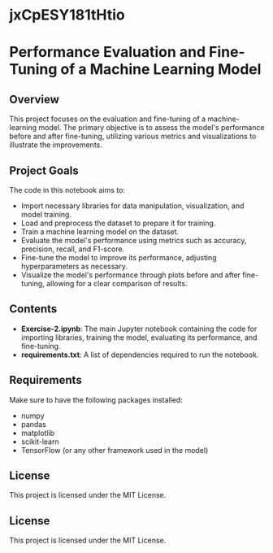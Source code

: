 # jxCpESY181tHtio

# Performance Evaluation and Fine-Tuning of a Machine Learning Model

## Overview
This project focuses on the evaluation and fine-tuning of a machine-learning model. The primary objective is to assess the model's performance before and after fine-tuning, utilizing various metrics and visualizations to illustrate the improvements.

## Project Goals
The code in this notebook aims to:
- Import necessary libraries for data manipulation, visualization, and model training.
- Load and preprocess the dataset to prepare it for training.
- Train a machine learning model on the dataset.
- Evaluate the model's performance using metrics such as accuracy, precision, recall, and F1-score.
- Fine-tune the model to improve its performance, adjusting hyperparameters as necessary.
- Visualize the model's performance through plots before and after fine-tuning, allowing for a clear comparison of results.

## Contents
- **Exercise-2.ipynb**: The main Jupyter notebook containing the code for importing libraries, training the model, evaluating its performance, and fine-tuning.
- **requirements.txt**: A list of dependencies required to run the notebook.

## Requirements
Make sure to have the following packages installed:
- numpy
- pandas
- matplotlib
- scikit-learn
- TensorFlow (or any other framework used in the model)

## License
This project is licensed under the MIT License.

## License
This project is licensed under the MIT License.
